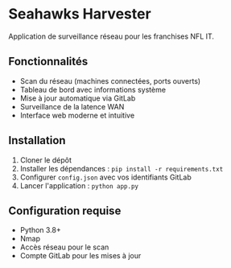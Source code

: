 # Seahawks Harvester

Application de surveillance réseau pour les franchises NFL IT.

## Fonctionnalités

- Scan du réseau (machines connectées, ports ouverts)
- Tableau de bord avec informations système
- Mise à jour automatique via GitLab
- Surveillance de la latence WAN
- Interface web moderne et intuitive

## Installation

1. Cloner le dépôt
2. Installer les dépendances : `pip install -r requirements.txt`
3. Configurer `config.json` avec vos identifiants GitLab
4. Lancer l'application : `python app.py`

## Configuration requise

- Python 3.8+
- Nmap
- Accès réseau pour le scan
- Compte GitLab pour les mises à jour
